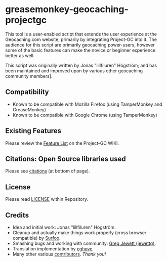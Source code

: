 ﻿# greasemonkey-geocaching-projectgc

This tool is a user-enabled script that extends the user experience at the Geocaching.com website, primarily by integrating Project-GC into it. The audience for this script are primarily geocaching power-users, however some of the basic features can make the novice or beginner experience better as well.

This script was originally written by Jonas "lillfiluren" Högström; and has been maintained and improved upon by various other geocaching community members].

## Compatibility

* Known to be compatible with Mozilla Firefox (using TamperMonkey and GreaseMonkey)
* Known to be compatible with Google Chrome (using TamperMonkey)

## Existing Features

Please review the [Feature List](https://project-gc.com/w/Project-GC_Userscript/Feature_List) on the Project-GC WIKI.

## Citations: Open Source libraries used

Please see [citations](https://project-gc.com/w/Project-GC_UserScript) (at bottom of page).

## License

Please read [LICENSE](https://github.com/magma1447/greasemonkey-geocaching-projectgc/blob/fbb9b106e26151ea3d93662bbcd4a6fd40d4f234/LICENSE) within Repository.

## Credits

* Idea and initial work: Jonas "lillfiluren" Högström.
* Cleanup and actually make things work properly (cross browser compatible) by [Surfoo](https://github.com/Surfoo).
* Smashing bugs and working with community: [Greg Jewett (jewettg)](https://github.com/jewettg).
* Translation implementation by [cghove](https://github.com/cghove).
* Many other various [contributors](https://github.com/magma1447/greasemonkey-geocaching-projectgc/graphs/contributors).  *Thank you!*

